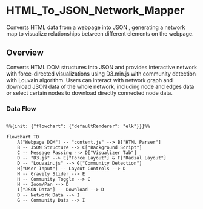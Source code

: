 # HTML_To_JSON_Network_Mapper
Converts HTML data from a webpage into JSON , generating a network map to visualize relationships between different elements on the webpage. 

## Overview
Converts HTML DOM structures into JSON and provides interactive network with force-directed visualizations using D3.min.js with community detection with Louvain algorithm. Users can interact with network graph and download JSON data of the whole network, including node and edges data or select certain nodes to download directly connected node data. 

### Data Flow

```mermaid

%%{init: {"flowchart": {"defaultRenderer": "elk"}}}%%

flowchart TD
    A["Webpage DOM"] -- "content.js" --> B["HTML Parser"]
    B -- JSON Structure --> C["Background Script"]
    C -- Message Passing --> D["Visualizer Tab"]
    D -- "D3.js" --> E["Force Layout"] & F["Radial Layout"]
    D -- "Louvain.js" --> G["Community Detection"]
    H["User Input"] -- Layout Controls --> D
    H -- Gravity Slider --> E
    H -- Community Toggle --> G
    H -- Zoom/Pan --> D
    I["JSON Data"] -- Download --> D
    D -- Network Data --> I
    G -- Community Data --> I


```